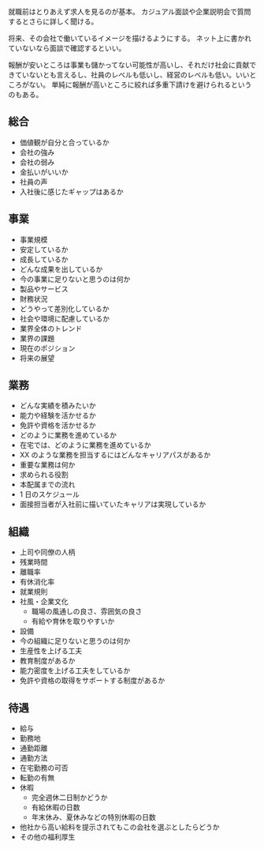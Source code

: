 就職前はとりあえず求人を見るのが基本。
カジュアル面談や企業説明会で質問するとさらに詳しく聞ける。

将来、その会社で働いているイメージを描けるようにする。
ネット上に書かれていないなら面談で確認するといい。

報酬が安いところは事業も儲かってない可能性が高いし、それだけ社会に貢献できていないとも言えるし、社員のレベルも低いし、経営のレベルも低い。いいところがない。
単純に報酬が高いところに絞れば多重下請けを避けられるというのもある。

## 総合

- 価値観が自分と合っているか
- 会社の強み
- 会社の弱み
- 金払いがいいか
- 社員の声
- 入社後に感じたギャップはあるか

## 事業

- 事業規模
- 安定しているか
- 成長しているか
- どんな成果を出しているか
- 今の事業に足りないと思うのは何か
- 製品やサービス
- 財務状況
- どうやって差別化しているか
- 社会や環境に配慮しているか
- 業界全体のトレンド
- 業界の課題
- 現在のポジション
- 将来の展望

## 業務

- どんな実績を積みたいか
- 能力や経験を活かせるか
- 免許や資格を活かせるか
- どのように業務を進めているか
- 在宅では、どのように業務を進めているか
- XX のような業務を担当するにはどんなキャリアパスがあるか
- 重要な業務は何か
- 求められる役割
- 本配属までの流れ
- 1 日のスケジュール
- 面接担当者が入社前に描いていたキャリアは実現しているか

## 組織

- 上司や同僚の人柄
- 残業時間
- 離職率
- 有休消化率
- 就業規則
- 社風・企業文化
  - 職場の風通しの良さ、雰囲気の良さ
  - 有給や育休を取りやすいか
- 設備
- 今の組織に足りないと思うのは何か
- 生産性を上げる工夫
- 教育制度があるか
- 能力密度を上げる工夫をしているか
- 免許や資格の取得をサポートする制度があるか

## 待遇

- 給与
- 勤務地
- 通勤距離
- 通勤方法
- 在宅勤務の可否
- 転勤の有無
- 休暇
  - 完全週休二日制かどうか
  - 有給休暇の日数
  - 年末休み、夏休みなどの特別休暇の日数
- 他社から高い給料を提示されてもこの会社を選ぶとしたらどうか
- その他の福利厚生
